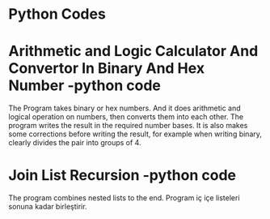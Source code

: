 # Python Codes



# Arithmetic and Logic Calculator And Convertor In Binary And Hex Number -python code
The Program takes binary or hex numbers.
And it does arithmetic and logical operation on numbers, then converts them into each other.
The program writes the result in the required number bases.
It is also makes some corrections before writing the result, for example when writing binary, clearly divides the pair into groups of 4.

# Join List Recursion -python code
The program combines nested lists to the end.
Program iç içe listeleri sonuna kadar birleştirir.
